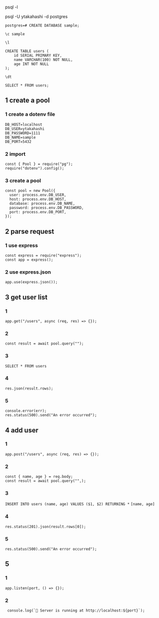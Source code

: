 psql -l

psql -U ytakahashi -d postgres

`postgres=# CREATE DATABASE sample;`

`\c sample`

`\l`

```
CREATE TABLE users (
    id SERIAL PRIMARY KEY,
    name VARCHAR(100) NOT NULL,
    age INT NOT NULL
);
```

`\dt`

`SELECT * FROM users;`

## 1 create a pool

### 1 create a dotenv file

```
DB_HOST=localhost
DB_USER=ytakahashi
DB_PASSWORD=1111
DB_NAME=sample
DB_PORT=5432
```

### 2 import

```
const { Pool } = require("pg");
require("dotenv").config();
```

### 3 create a pool

```
const pool = new Pool({
  user: process.env.DB_USER,
  host: process.env.DB_HOST,
  database: process.env.DB_NAME,
  password: process.env.DB_PASSWORD,
  port: process.env.DB_PORT,
});
```

## 2 parse request

### 1 use express

```
const express = require("express");
const app = express();
```

### 2 use express.json

`app.use(express.json());`

## 3 get user list

### 1

`app.get("/users", async (req, res) => {});`

### 2

```
const result = await pool.query("");
```

### 3

`SELECT * FROM users`

### 4

`res.json(result.rows);`

### 5

```
console.error(err);
res.status(500).send("An error occurred");
```

## 4 add user

### 1

`app.post("/users", async (req, res) => {});`

### 2

```
const { name, age } = req.body;
const result = await pool.query("",);
```

### 3

`INSERT INTO users (name, age) VALUES ($1, $2) RETURNING *`
`[name, age]`

### 4

`res.status(201).json(result.rows[0]);`

### 5

`res.status(500).send("An error occurred");`

## 5

### 1

`app.listen(port, () => {});`

### 2

`` console.log(`🚀 Server is running at http://localhost:${port}`);``
